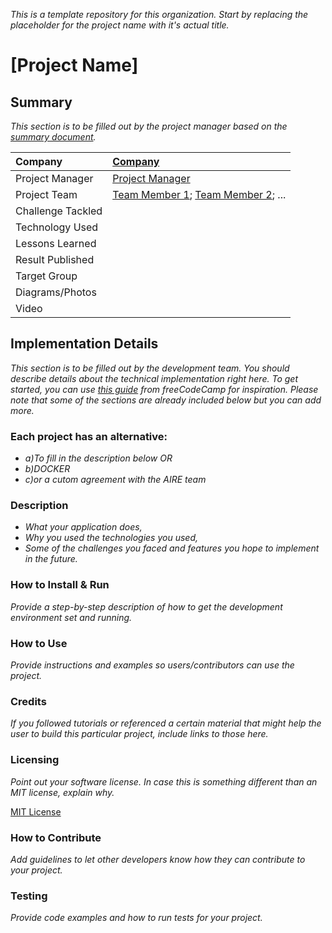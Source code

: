 *This is a template repository for this organization. Start by replacing the placeholder for the project name with it's actual title.*

# [Project Name]

## Summary
*This section is to be filled out by the project manager based on the [summary document](https://docs.google.com/spreadsheets/d/12xi2yOMm-X5PEecgyRe3WEurcSaN9A5z4DHgBacQT6M).*

| Company | [Company](https://website.link) |
| :--- | :--- |
| Project Manager | [Project Manager](https://profile.link) |
| Project Team | [Team Member 1](https://profile.link); [Team Member 2](https://profile.link); ... |
| Challenge Tackled |  |
| Technology Used |  |
| Lessons Learned |  |
| Result Published |  |
| Target Group |  |
| Diagrams/Photos |  |
| Video |  |

## Implementation Details

*This section is to be filled out by the development team. You should describe details about the technical implementation right here. To get started, you can use [this guide](https://www.freecodecamp.org/news/how-to-write-a-good-readme-file/) from freeCodeCamp for inspiration. Please note that some of the sections are already included below but you can add more.*

### Each project has an alternative:

- *a)To fill in the description below*
*OR*
- *b)DOCKER*
- *c)or a cutom agreement with the AIRE team*

### Description

- *What your application does,*
- *Why you used the technologies you used,*
- *Some of the challenges you faced and features you hope to implement in the future.*

### How to Install & Run

*Provide a step-by-step description of how to get the development environment set and running.*

### How to Use

*Provide instructions and examples so users/contributors can use the project.*

### Credits

*If you followed tutorials or referenced a certain material that might help the user to build this particular project, include links to those here.*

### Licensing

*Point out your software license. In case this is something different than an MIT license, explain why.*

[MIT License](/LICENSE)

### How to Contribute

*Add guidelines to let other developers know how they can contribute to your project.*

### Testing

*Provide code examples and how to run tests for your project.*
